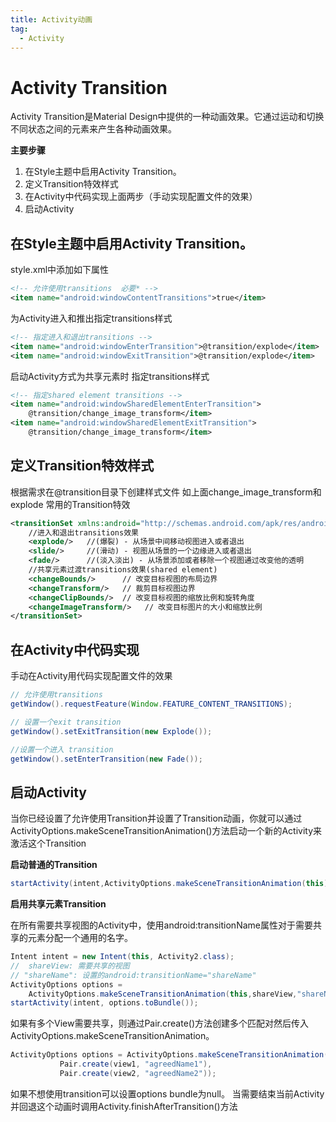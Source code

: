 ```yaml
---
title: Activity动画
tag:
  - Activity
---
```


# Activity Transition

Activity Transition是Material Design中提供的一种动画效果。它通过运动和切换不同状态之间的元素来产生各种动画效果。

**主要步骤**

1. 在Style主题中启用Activity Transition。
2. 定义Transition特效样式
3. 在Activity中代码实现上面两步（手动实现配置文件的效果）
4. 启动Activity

## 在Style主题中启用Activity Transition。

style.xml中添加如下属性

```xml
<!-- 允许使用transitions  必要* -->  
<item name="android:windowContentTransitions">true</item>
```

为Activity进入和推出指定transitions样式

```xml
<!-- 指定进入和退出transitions -->  
<item name="android:windowEnterTransition">@transition/explode</item>  
<item name="android:windowExitTransition">@transition/explode</item>
```

启动Activity方式为共享元素时 指定transitions样式

```xml
<!-- 指定shared element transitions -->  
<item name="android:windowSharedElementEnterTransition">  
    @transition/change_image_transform</item>  
<item name="android:windowSharedElementExitTransition">  
    @transition/change_image_transform</item>
```

## 定义Transition特效样式

根据需求在@transition目录下创建样式文件 如上面change_image_transform和explode 常用的Transition特效

```xml
<transitionSet xmlns:android="http://schemas.android.com/apk/res/android">
    //进入和退出transitions效果
    <explode/>   //(爆裂) - 从场景中间移动视图进入或者退出
    <slide/>     //(滑动) - 视图从场景的一个边缘进入或者退出
    <fade/>      //(淡入淡出) - 从场景添加或者移除一个视图通过改变他的透明
    //共享元素过渡transitions效果(shared element)
    <changeBounds/>      // 改变目标视图的布局边界
    <changeTransform/>   // 裁剪目标视图边界
    <changeClipBounds/>  // 改变目标视图的缩放比例和旋转角度
    <changeImageTransform/>   // 改变目标图片的大小和缩放比例
</transitionSet>
```

## 在Activity中代码实现

手动在Activity用代码实现配置文件的效果

```java
// 允许使用transitions  
getWindow().requestFeature(Window.FEATURE_CONTENT_TRANSITIONS);  

// 设置一个exit transition  
getWindow().setExitTransition(new Explode());  

//设置一个进入 transition
getWindow().setEnterTransition(new Fade());
```

## 启动Activity

当你已经设置了允许使用Transition并设置了Transition动画，你就可以通过ActivityOptions.makeSceneTransitionAnimation()方法启动一个新的Activity来激活这个Transition

**启动普通的Transition**

```java
startActivity(intent,ActivityOptions.makeSceneTransitionAnimation(this).toBundle());
```

**启用共享元素Transition**

在所有需要共享视图的Activity中，使用android:transitionName属性对于需要共享的元素分配一个通用的名字。

```java
Intent intent = new Intent(this, Activity2.class);  
//  shareView: 需要共享的视图  
// "shareName": 设置的android:transitionName="shareName"  
ActivityOptions options =
    ActivityOptions.makeSceneTransitionAnimation(this,shareView,"shareName");
startActivity(intent, options.toBundle());
```

如果有多个View需要共享，则通过Pair.create()方法创建多个匹配对然后传入ActivityOptions.makeSceneTransitionAnimation。

```java
ActivityOptions options = ActivityOptions.makeSceneTransitionAnimation(this,  
           Pair.create(view1, "agreedName1"),  
           Pair.create(view2, "agreedName2"));
```

如果不想使用transition可以设置options bundle为null。 当需要结束当前Activity并回退这个动画时调用Activity.finishAfterTransition()方法
